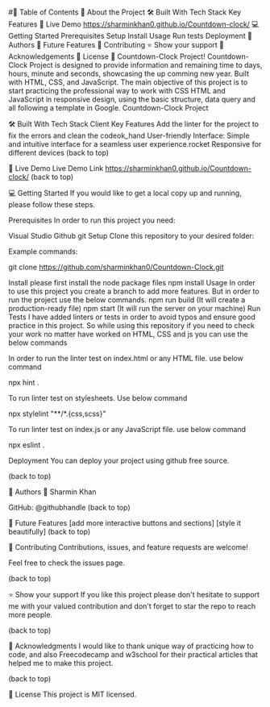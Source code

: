#📗 Table of Contents
📖 About the Project
🛠 Built With
Tech Stack
Key Features
🚀 Live Demo
https://sharminkhan0.github.io/Countdown-clock/
💻 Getting Started
Prerequisites
Setup
Install
Usage
Run tests
Deployment
👥 Authors
🔭 Future Features
🤝 Contributing
⭐️ Show your support
🙏 Acknowledgements
📝 License
📖 Countdown-Clock Project!
Countdown-Clock Project is designed to provide information and remaining time to days, hours, minute and seconds, showcasing the up comming new year. Built with HTML, CSS, and JavaScript. The main objective of this project is to start practicing the professional way to work with CSS HTML and JavaScript in responsive design, using the basic structure, data query and all following a template in Google. Countdown-Clock Project

🛠 Built With
Tech Stack
Client
Key Features
Add the linter for the project to fix the errors and clean the codeok_hand
User-friendly Interface: Simple and intuitive interface for a seamless user experience.rocket
Responsive for different devices
(back to top)

🚀 Live Demo
Live Demo Link
https://sharminkhan0.github.io/Countdown-clock/
(back to top)

💻 Getting Started
If you would like to get a local copy up and running, please follow these steps.

Prerequisites
In order to run this project you need:

Visual Studio
Github
git
Setup
Clone this repository to your desired folder:

Example commands:

git clone https://github.com/sharminkhan0/Countdown-Clock.git 

Install
please first install the node package files
npm install
Usage
In order to use this project you create a branch to add more features.
But in order to run the project use the below commands.
npm run build (It will create a production-ready file)
npm start (It will run the server on your machine)
Run Tests
I have added linters or tests in order to avoid typos and ensure good practice in this project. So while using this repository if you need to check your work no matter have worked on HTML, CSS and js you can use the below commands

In order to run the linter test on index.html or any HTML file. use below command

npx hint .

To run linter test on stylesheets. Use below command

 npx stylelint "**/*.{css,scss}"

To run linter test on index.js or any JavaScript file. use below command

npx eslint .

Deployment
You can deploy your project using github free source.

(back to top)

👥 Authors
👤 Sharmin Khan

GitHub: @githubhandle
(back to top)

🔭 Future Features
 [add more interactive buttons and sections]
 [style it beautifully]
(back to top)

🤝 Contributing
Contributions, issues, and feature requests are welcome!

Feel free to check the issues page.

(back to top)

⭐️ Show your support
If you like this project please don't hesitate to support me with your valued contribution and don't forget to star the repo to reach more people.

(back to top)

🙏 Acknowledgments
I would like to thank unique way of practicing how to code, and also Freecodecamp and w3school for their practical articles that helped me to make this project.

(back to top)

📝 License
This project is MIT licensed.
